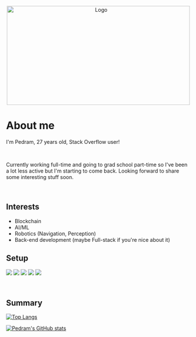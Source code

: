 <p align="center">
  <img src="assset/Welcome.gif" alt="Logo" width="500" height="270">
</p>

# About me
<p> I'm Pedram, 27 years old, Stack Overflow user! </p> <br/>
<p> Currently working full-time and going to grad school part-time so I've been a lot less active but I'm starting to come back. Looking forward to share some interesting stuff soon. </p> <br/>


## Interests 
- Blockchain
- AI/ML
- Robotics (Navigation, Perception)
- Back-end development (maybe Full-stack if you're nice about it)



## Setup
![](https://img.shields.io/badge/OS-ArchLinux-blue)
![](https://img.shields.io/badge/WM-bspwm-blue)
![](https://img.shields.io/badge/Terminal-URxvt%20-blue)
![](https://img.shields.io/badge/Shell-ZSH-blue)
![](https://img.shields.io/badge/Editor-VS%20Code-blue)


<br/>

## Summary 
[![Top Langs](https://github-readme-stats.vercel.app/api/top-langs/?username=pedramsafaei&layout=compact&show_icons=true&theme=radical)](https://github.com/pedramsafaei)

[![Pedram's GitHub stats](https://github-readme-stats.vercel.app/api?username=pedramsafaei&show_icons=true&theme=radical)](https://github.com/pedramsafaei)
